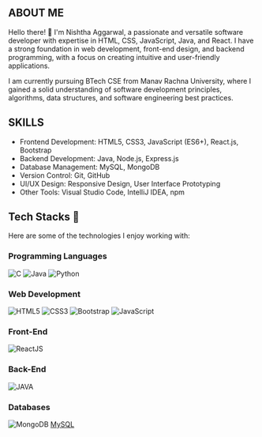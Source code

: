 ## ABOUT ME
Hello there! 👋 I'm Nishtha Aggarwal, a passionate and versatile software developer with expertise in HTML, CSS, JavaScript, Java, and React. I have a strong foundation in web development, front-end design, and backend programming, with a focus on creating intuitive and user-friendly applications.

I am currently pursuing BTech CSE from Manav Rachna University, where I gained a solid understanding of software development principles, algorithms, data structures, and software engineering best practices.


## SKILLS

- Frontend Development: HTML5, CSS3, JavaScript (ES6+), React.js, Bootstrap
- Backend Development: Java, Node.js, Express.js
- Database Management: MySQL, MongoDB
- Version Control: Git, GitHub
- UI/UX Design: Responsive Design, User Interface Prototyping
- Other Tools: Visual Studio Code, IntelliJ IDEA, npm

## Tech Stacks 🚀

Here are some of the technologies I enjoy working with:

### Programming Languages
![C](https://img.icons8.com/?size=48&id=40670&format=png) ![Java](https://img.icons8.com/?size=80&id=lTKW3iI3wIT0&format=png) ![Python](https://img.icons8.com/?size=48&id=13441&format=png)

### Web Development
![HTML5](https://img.icons8.com/?size=48&id=20909&format=png) ![CSS3](https://img.icons8.com/?size=48&id=21278&format=png) ![Bootstrap](https://img.icons8.com/?size=48&id=EzPCiQUqWWEa&format=png)  ![JavaScript](https://img.icons8.com/?size=48&id=108784&format=png)

### Front-End
![ReactJS](https://img.icons8.com/?size=80&id=wPohyHO_qO1a&format=png)
### Back-End

![JAVA](https://www.bing.com/th?id=OIP.Ve4MjU-Tyu_QMjN5DI2Z5wHaFj&w=150&h=112&c=8&rs=1&qlt=90&o=6&dpr=1.3&pid=3.1&rm=2)
### Databases
![MongoDB](https://img.icons8.com/?size=64&id=o6OvAxG0nzTH&format=png) [MySQL](https://img.icons8.com/?size=80&id=rgPSE6nAB766&format=png)


<!---
nishthaaggarwal15/nishthaaggarwal15 is a ✨ special ✨ repository because its `README.md` (this file) appears on your GitHub profile.
You can click the Preview link to take a look at your changes.
--->
